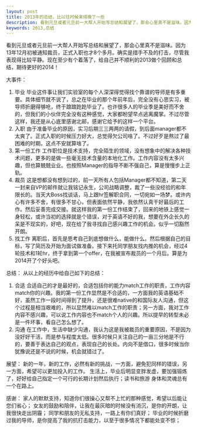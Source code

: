 ```yaml
---
layout: post
title: 2013年的总结，比以往时候来得晚了一些
description: 看到元旦或者元旦前一大帮人开始写总结和展望了，那会心里真不是滋味。因为13年12月初被通知裁员，正式入职也才8个多月。确实是措手不及的打击，尽管我表现得比较平静。现在至少有个着落了，给自己并不顺利的2013做个回顾和总结，期待更好的2014！
keywords: 2013,总结
---
```

看到元旦或者元旦前一大帮人开始写总结和展望了，那会心里真不是滋味。因为13年12月初被通知裁员，正式入职也才8个多月。确实是措手不及的打击，尽管我表现得比较平静。现在至少有个着落了，给自己并不顺利的2013做个回顾和总结，期待更好的2014！ 
  
大事件： 
  
1. 毕业 
     毕业这件事让我们实验室的每个人深深得觉得找个靠谱的导师是有多重要。具体细节就不说了，总之在毕业的那个年前年后，完全没有心思实习，被导师折磨得够呛，终于踉踉跄跄毕业了。也许很多人的毕业季是美好而不舍的，但我们的小伙伴完全没有这种感觉，大家都盼望早点逃离魔掌。不过尽管这样，我还是从心底里感谢北邮，感谢它给予的这样一个平台。 
2. 入职 
     由于准备毕业的原因，实习后期三三两两的请假，到后面manager都不太爽了。正式入职的时候压力好大，总觉得欠公司啥了。不过好歹是熬过了最困难的时期，这点不安就算啥了。 
3. 第一份工作 
     工作职位是技术支持，完全陌生的领域，没有想象中的解决各种技术问题，更多的是做一些毫无技术含量的本地化工作。工作内容没有太多兴趣，但也算兢兢业业。也按照Manager的指导不断不强自己，算是慢慢步上正轨。 
4. 裁员 
     这是想都没有想到过的，前一天所有人包括Manager都不知道，第二天一封来自VP的邮件就让我铭记永生，公司战略调整，裁了一些没经验的和年限长的。当天大Boss找谈话，马上跟hr签解职合同，一切宛如一场梦。或许内心有许多不舍，有很多不甘心，但表面依然平静，我依然认真干好最后的工作。然后妥善完成交接。就这样我的第一份工作结束了，回来的地铁上感觉一身轻松，或许当初的选择就是个错误，对于英语不好的我，想要在外企长久的呆是不现实的，好吧，现在给了我寻找自己感兴趣工作的机会。似乎一切豁然开朗。 
5. 找工作 
     离职后，首先是思考自己到底想做什么，能做什么。然后根据自己的目标，写了简历及开始为面试做准备。接下来托同学朋友找内推的机会，经过4轮技术和1轮hr，终于拿到第一个offer，在我被宣布裁员的一个月后。算是为2014开了个好头吧。 
  
总结： 
从以上的经历中给自己如下的总结： 
1. 合适 
合适自己的才是最好的，合适包括你的能力match工作的职责，工作内容match你的兴趣。我的第一份工作显然是不合适的，一方面我的英语基础不好，虽然工作一段时间得到了提升，还是很难native的和国际友人沟通，但这个过程是相当艰难的，所以显然难以match工作的职责；另一方面，我对工作内容不感兴趣，可以说工作内容也不match个人的兴趣。所以提早的转型未必是一件坏事，看自己怎么想了。 
2. 沟通 
在工作中，生活中缺少沟通，我认为这是我被裁员的重要原因，不是因为没好好干活，而是参与程度太低。很多时候只关注自己的一亩三分地是不行的，要善于表达自己的观点，表现自己的长处。内向不是借口，很多时候当你犹豫说还是不说的时候，机会就错过了。 
  
展望： 
新的一年，新的工作，必然有新的挑战，一方面，避免犯同样的错误，另一方面，希望可以更加投入的工作。 
生活上，毕业后明显变胖发虚，要加强锻炼了，好好给自己指定一个可行的长期计划然后执行；读书和旅游 
身体和灵魂总有一个在路上。 
  
感谢： 
家人的默默支持，知道你们很操心又帮不上忙的那种感觉，希望以后能让您们省心； 
女友的鼓励和陪伴，让我在最灰暗的时候没有消沉，是你的开朗，让我很快走出阴霾； 
同学和朋友的无私支持，一路上有你们真好； 
毕业的时候折磨过我的导师，是你提高了我的抗打击能力，以至于很多情况下都能处变不惊；
